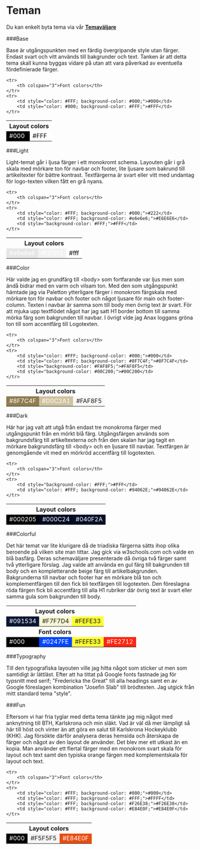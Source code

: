 Teman
==============================================

Du kan enkelt byta tema via vår **[Temaväljare](theme-selector)**

###Base

Base är utgångspunkten med en färdig övergripande style utan färger. Endast svart
och vitt används till bakgrunder och text. Tanken är att detta tema skall kunna
byggas vidare på utan att vara påverkad av eventuella fördefinierade färger.
<table class="web-sites-color-table">
    <tr>
        <th colspan="3">Layout colors</th>
    </tr>
    <tr>
        <!-- <td style="height: 50px; width: 50px; border: 1px dotted black; background-color: #1a212b;"> -->
        <td style="color: #FFF; background-color: #000;">#000</td>
        <td style="color: #000; background-color: #FFF;">#FFF</td>
    </tr>

    <tr>
        <th colspan="3">Font colors</th>
    </tr>
    <tr>
        <td style="color: #FFF; background-color: #000;">#000</td>
        <td style="color: #000; background-color: #FFF;">#FFF</td>
    </tr>
</table>

###Light

Light-temat går i ljusa färger i ett monokromt schema. Layouten går i grå skala
med mörkare ton för navbar och footer, lite ljusare som bakrund till artikeltexter
för bättre kontrast. Textfärgerna är svart eller vitt med undantag för logo-texten
vilken fått en grå nyans.
<table class="web-sites-color-table">
    <tr>
        <th colspan="3">Layout colors</th>
    </tr>
    <tr>
        <!-- <td style="height: 50px; width: 50px; border: 1px dotted black; background-color: #1a212b;"> -->
        <td style="color: #FFF; background-color: #e6e6e6;">#e6e6e6</td>
        <td style="color: #FFF; background-color: #f2f2f2;">#f2f2f2</td>
        <td style="color: #000; background-color: #fff;">#fff</td>
    </tr>

    <tr>
        <th colspan="3">Font colors</th>
    </tr>
    <tr>
        <td style="color: #FFF; background-color: #000;">#222</td>
        <td style="color: #FFF; background-color: #e6e6e6;">#E6E6E6</td>
        <td style="background-color: #FFF;">#FFF</td>
    </tr>
</table>


###Color

Här valde jag en grundfärg till &lt;body&gt; som fortfarande var ljus men som ändå
bidrar med en varm och vilsam ton. Med den som utgångspunkt hämtade jag via Paletton
ytterligare färger i monokrom färgskala med mörkare ton för navbar och footer och
något ljusare för main och footer-column. Texten i navbar är samma som till body
men övrig text är svart. För att mjuka upp textflödet något har jag satt H1 border
bottom till samma mörka färg som bakgrunden till navbar. I övrigt vlde jag Anax
loggans gröna ton till som accentfärg till Logotexten.
<table class="web-sites-color-table">
    <tr>
        <th colspan="3">Layout colors</th>
    </tr>
    <tr>
        <!-- <td style="height: 50px; width: 50px; border: 1px dotted black; background-color: #1a212b;"> -->
        <td style="color: #FFF; background-color: #8F7C4F;">#8F7C4F</td>
        <td style="color: #FFF; background-color: #D0C2A1;">#D0C2A1</td>
        <td style="background-color: #FAF8F5;">#FAF8F5</td>
    </tr>

    <tr>
        <th colspan="3">Font colors</th>
    </tr>
    <tr>
        <td style="color: #FFF; background-color: #000;">#000</td>
        <td style="color: #FFF; background-color: #8F7C4F;">#8F7C4F</td>
        <td style="background-color: #FAF8F5;">#FAF8F5</td>
        <td style="background-color: #00C200;">#00C200</td>
    </tr>
</table>


###Dark

Här har jag valt att utgå från endast tre monokroma färger med utgångspunkt från
en mörkt blå färg. Utgångsfärgen används som bakgrundsfärg till artikeltexterna
och från den skalan har jag tagit en mörkare bakgrundsfärg till &lt;body&gt; och
en ljusare till navbar. Textfärgen är genomgående vit med en mörkröd accentfärg
till logotexten.
<table class="web-sites-color-table">
    <tr>
        <th colspan="3">Layout colors</th>
    </tr>
    <tr>
        <!-- <td style="height: 50px; width: 50px; border: 1px dotted black; background-color: #1a212b;"> -->
        <td style="color: #FFF; background-color: #000205;">#000205</td>
        <td style="color: #FFF; background-color: #000C24;">#000C24</td>
        <td style="color: #FFF; background-color: #040F2A;">#040F2A</td>
    </tr>

    <tr>
        <th colspan="3">Font colors</th>
    </tr>
    <tr>
        <td style="background-color: #FFF;">#FFF</td>
        <td style="color: #FFF; background-color: #94062E;">#94062E</td>
    </tr>
</table>


###Colorful

Det här temat var lite klurigare då de triadiska färgerna sätts ihop olika beroende
på vilken site man tittar. Jag gick via w3schools.com och  valde en blå basfärg.
Deras schemaväljare presenterade då övriga två färger samt två ytterligare förslag.
Jag valde att använda en gul färg till bakgrunden till body och en kompletterande
beige färg  till artikelbakgrunden. Bakgrunderna till navbar och footer har en
mörkare blå ton och komplementfärgen till den fick bli textfärgen till logotexten.
Den föreslagna röda färgen fick bli accentfärg till alla H1 rubriker där övrig text
är svart eller samma gula som bakgrunden till body.
<table class="web-sites-color-table">
    <tr>
        <th colspan="3">Layout colors</th>
    </tr>
    <tr>
        <!-- <td style="height: 50px; width: 50px; border: 1px dotted black; background-color: #1a212b;"> -->
        <td style="color: #FFF; background-color: #091534;">#091534</td>
        <td style="background-color: #F7F7D4;">#F7F7D4</td>
        <td style="background-color: #FEFE33;">#FEFE33</td>
    </tr>
    <tr>
        <th colspan="3">Font colors</th>
    </tr>
    <tr>
        <td style="color: #FFF; background-color: #000;">#000</td>
        <td style="color: #FFF; background-color: #0247FE;">#0247FE</td>
        <td style="background-color: #FEFE33;">#FEFE33</td>
        <td style="color: #FFF; background-color: #FE2712;">#FE2712</td>
    </tr>
</table>


###Typography

Till den typografiska layouten ville jag hitta något som sticker ut men som samtidigt
är lättläst. Efter att ha tittat på Google fonts fastnade jag för typsnitt med serif;
"Fredericka the Great" till alla headings samt en av Google föreslagen kombination
"Josefin Slab" till brödtexten. Jag utgick från mitt standard tema "style".

###Fun

Eftersom vi har fria tyglar med detta tema tänkte jag mig något med anknytning till
BTH, Karlskrona och min släkt. Vad är väl då mer lämpligt så här till höst och vinter
än att göra en salut till Karlskrona Hockeyklubb (KHK). Jag försökte därför analysera
deras hemsida och återskapa de färger och något av den layout de använder. Det blev
mer ett utkast än en kopia. Man använder ett flertal färger med en monokrom svart
skala för layout och text samt den typiska orange färgen med komplementskala för
layout och text.
<table class="web-sites-color-table">
    <tr>
        <th colspan="3">Layout colors</th>
    </tr>
    <tr>
        <!-- <td style="height: 50px; width: 50px; border: 1px dotted black; background-color: #1a212b;"> -->
        <td style="color: #FFF; background-color: #000;">#000</td>
        <td style="background-color: #F5F5F5;">#F5F5F5</td>
        <td style="color: #FFF; background-color: #E84E0F;">#E84E0F</td>
    </tr>

    <tr>
        <th colspan="3">Font colors</th>
    </tr>
    <tr>
        <td style="color: #FFF; background-color: #000;">#000</td>
        <td style="color: #FFF; background-color: #FFF;">#FFFF</td>
        <td style="color: #FFF; background-color: #F26E38;">#F26E38</td>
        <td style="color: #FFF; background-color: #E84E0F;">#E84E0F</td>
    </tr>
</table>
